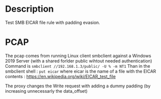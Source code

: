 # Description

Test SMB EICAR file rule with padding evasion.

# PCAP

The pcap comes from running Linux client smbclient against a Windows 2019 Server (with a shared forlder public wihtout needed authentication)
Command is
`smbclient //192.168.1.3/public/ -U % -m NT1`
Than in the smbclient shell :
`put eicar` where eicar is the name of a file with the EICAR contents :
https://en.wikipedia.org/wiki/EICAR_test_file

The proxy changes the Write request with adding a dummy padding (by increasing unnecessarly the data_offset)

